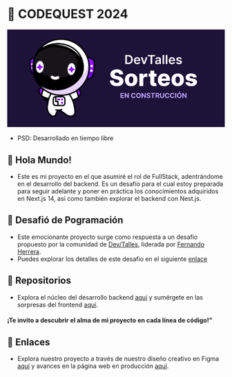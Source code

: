 # 🚀 CODEQUEST 2024

![Banner](./banner.png)

- PSD: Desarrollado en tiempo libre

## 👋 Hola Mundo!

- Este es mi proyecto en el que asumiré el rol de FullStack, adentrándome en el desarrollo del backend. Es un desafío para el cual estoy preparada para seguir adelante y poner en práctica los conocimientos adquiridos en Next.js 14, así como también explorar el backend con Nest.js.

## 💜 Desafió de Pogramación

- Este emocionante proyecto surge como respuesta a un desafio propuesto por la comunidad de [Dev/Talles](https://cursos.devtalles.com/), liderada por [Fernando Herrera](https://fernando-herrera.com/).
- Puedes explorar los detalles de este desafio en el siguiente [enlace](https://twitter.com/DevTalles/status/1767255766853943584)

## 📂 Repositorios

- Explora el núcleo del desarrollo backend [aquí](https://github.com/) y sumérgete en las sorpresas del frontend [aquí](https://github.com/).

#### ¡Te invito a descubrir el alma de mi proyecto en cada línea de código!"

## 🔗 Enlaces

- Explora nuestro proyecto a través de nuestro diseño creativo en Figma [aquí](https://github.com/) y avances en la página web en producción [aquí](https://github.com/).
